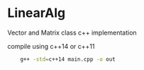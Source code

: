 # LinearAlg
Vector and Matrix class c++ implementation 


compile using c++14 or c++11
```sh
	g++ -std=c++14 main.cpp -o out
````